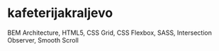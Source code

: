 # kafeterijakraljevo
BEM Architecture, HTML5, CSS Grid, CSS Flexbox, SASS, Intersection Observer, Smooth Scroll
